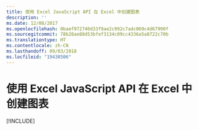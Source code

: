 ```yaml
---
title: 使用 Excel JavaScript API 在 Excel 中创建图表
description: ''
ms.date: 12/08/2017
ms.openlocfilehash: 0baef972740d33f9ae2c992c7adc069c4d67990f
ms.sourcegitcommit: 78b28ae88d53bfef3134c09cc4336a5a8722c70b
ms.translationtype: HT
ms.contentlocale: zh-CN
ms.lasthandoff: 09/03/2018
ms.locfileid: "19438506"
---
```

# <a name="create-a-chart-in-excel-using-the-excel-javascript-api"></a>使用 Excel JavaScript API 在 Excel 中创建图表

[!INCLUDE[](../includes/excel-tutorial-create-chart.md)]